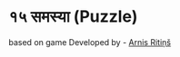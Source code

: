 # १५ समस्या (Puzzle)

based on game Developed by - [Arnis Ritiņš](https://github.com/arnisritins/15-Puzzle) 
